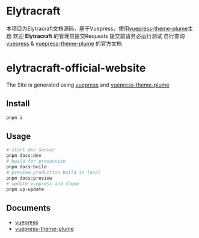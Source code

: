 # Elytracraft
本项目为Elytracraft文档源码，基于Vuepress，使用[vuepress-theme-plume](https://github.com/pengzhanbo/vuepress-theme-plume)主题
欢迎 **Elytracraft** 的管理员提交Requests
提交前请务必运行测试
自行查询[vuepress](https://vuepress.vuejs.org/) & [vuepress-theme-plume](https://github.com/pengzhanbo/vuepress-theme-plume) 的官方文档

# elytracraft-official-website

The Site is generated using [vuepress](https://vuepress.vuejs.org/) and [vuepress-theme-plume](https://github.com/pengzhanbo/vuepress-theme-plume)

## Install

```sh
pnpm i
```

## Usage

```sh
# start dev server
pnpm docs:dev
# build for production
pnpm docs:build
# preview production build in local
pnpm docs:preview
# update vuepress and theme
pnpm vp-update
```

## Documents

- [vuepress](https://vuepress.vuejs.org/)
- [vuepress-theme-plume](https://theme-plume.vuejs.press/)

